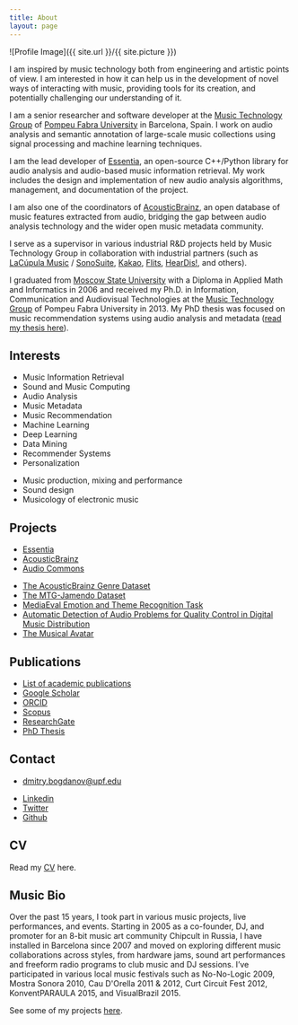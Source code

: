 ```yaml
---
title: About
layout: page
---
```

![Profile Image]({{ site.url }}/{{ site.picture }})

<p>I am inspired by music technology both from engineering and artistic points of view. I am interested in how it can help us in the development of novel ways of interacting with music, providing tools for its creation, and potentially challenging our understanding of it.</p>

<p>I am a senior researcher and software developer at the <a href="https://www.upf.edu/web/mtg">Music Technology Group</a> of <a href="http://upf.edu">Pompeu Fabra University</a> in Barcelona, Spain. I work on audio analysis and semantic annotation of large-scale music collections using signal processing and machine learning techniques.
<!--I am interested in how audio analysis can help us in development of novel ways of interacting with music content, and how it can provide insights into our understanding of music.--></p>

<p>I am the lead developer of <a href="https://essentia.upf.edu">Essentia</a>, an open-source C++/Python library for audio analysis and audio-based music information retrieval. My work includes the design and implementation of new audio analysis algorithms, management, and documentation of the project.</p>
<!--, and its integration into AcousticBrainz, an open database of music features extracted from audio that I co-coordinate.-->
<p>I am also one of the coordinators of <a href="https://acousticbrainz.org">AcousticBrainz</a>, an open database of music features extracted from audio, bridging the gap between audio analysis technology and the wider open music metadata community.</p>

<p>I serve as a supervisor in various industrial R&D projects held by Music Technology Group in collaboration with industrial partners (such as <a href="https://www.lacupulamusic.com/">LaCúpula Music</a> / <a href="https://sonosuite.com">SonoSuite</a>, <a href="https://www.kakaocorp.com/service/KakaoMusic?lang=en">Kakao</a>, <a href="https://www.flits.live/">Flits</a>, <a href="https://www.heardis.com">HearDis!</a>, and others).</p>

<p>I graduated from <a href="http://www.msu.ru/en/">Moscow State University</a>  with a Diploma in Applied Math and Informatics in 2006 and received my Ph.D. in Information, Communication and Audiovisual Technologies at the <a href="http://mtg.upf.edu/">Music Technology Group</a> of Pompeu Fabra University in 2013. My PhD thesis was focused on music recommendation systems using audio analysis and metadata (<a href="http://mtg.upf.edu/node/2817">read my thesis here</a>).</p>

<h2>Interests</h2>

<ul class="skill-list">
	<li>Music Information Retrieval</li>
	<li>Sound and Music Computing</li>
	<li>Audio Analysis</li>
	<li>Music Metadata</li>
	<li>Music Recommendation</li>
	<li>Machine Learning</li>
	<li>Deep Learning</li>
	<li>Data Mining</li>
	<li>Recommender Systems</li>
	<li>Personalization</li>
</ul>

<ul class="skill-list">
	<li>Music production, mixing and performance</li>
	<li>Sound design</li>
	<li>Musicology of electronic music</li>
</ul>

<h2>Projects</h2>

<ul>
	<li><a href="https://essentia.upf.edu">Essentia</a></li>
	<li><a href="https://acousticbrainz.org">AcousticBrainz</a></li>
	<li><a href="http://www.audiocommons.org/">Audio Commons</a></li>
</ul>

<ul>
	<li><a href="https://mtg.github.io/acousticbrainz-genre-dataset/">The AcousticBrainz Genre Dataset</a></li>
	<li><a href="https://mtg.github.io/mtg-jamendo-dataset/">The MTG-Jamendo Dataset</a></li>
	<li><a href="https://multimediaeval.github.io/2019-Emotion-and-Theme-Recognition-in-Music-Task/">MediaEval Emotion and Theme Recognition Task</a></li>
	<li><a href="http://www.aes.org/e-lib/browse.cfm?elib=20338">Automatic Detection of Audio Problems for Quality Control in Digital Music Distribution</a></li>
	<li><a href="https://www.upf.edu/web/mtg/musical-avatar">The Musical Avatar</a></li>
</ul>

<h2>Publications</h2>
<ul>
	<li><a href="http://mtg.upf.edu/biblio/author/Bogdanov">List of academic publications</a></li>
	<li><a href="https://scholar.google.es/citations?user=YY2MoeAAAAAJ&hl=en&oi=ao">Google Scholar</a></li>
	<li><a href="https://orcid.org/0000-0002-9469-0633">ORCID</a></li>
	<li><a href="https://www.scopus.com/authid/detail.uri?authorId=35748642000">Scopus</a></li>
	<li><a href="https://www.researchgate.net/profile/Dmitry_Bogdanov">ResearchGate</a></li>
	<li><a href="http://mtg.upf.edu/node/2817">PhD Thesis</a></li>
</ul>


<h2>Contact</h2>
<ul>
	<li><a href="mailto:dmitry.bogdanov@upf.edu">dmitry.bogdanov@upf.edu</a></li>
</ul>
<ul>	
	<li><a href="https://www.linkedin.com/in/dibogdanov/">Linkedin</a></li>
	<li><a href="https://twitter.com/di_bogdanov">Twitter</a></li>
	<li><a href="https://github.com/dbogdanov">Github</a></li>
</ul>


<h2>CV</h2>
Read my <a href="{{ site.url }}/cv">CV</a> here.

<h2>Music Bio</h2>

<p>Over the past 15 years, I took part in various music projects, live performances, and events. Starting in 2005 as a co-founder, DJ, and promoter for an 8-bit music art community Chipcult in Russia, I have installed in Barcelona since 2007 and moved on exploring different music collaborations across styles, from hardware jams, sound art performances and freeform radio programs to club music and DJ sessions. I’ve participated in various local music festivals such as No-No-Logic 2009, Mostra Sonora 2010, Cau D'Orella 2011 & 2012, Curt Circuit Fest 2012, KonventPARAULA 2015, and VisualBrazil 2015.</p>

<p>See some of my projects <a href="https://dbogdanov.persona.co/music">here</a>.</p>
